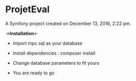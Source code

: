 ProjetEval
==========
A Symfony project created on December 13, 2016, 2:22 pm.

->**Installation**<-

+ Import mpc.sql as your database

+ Install dependencies :    composer install 

+ Change database parameters to fit yours 

+ You are ready to go
